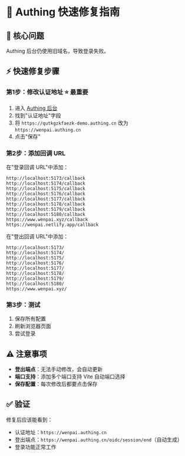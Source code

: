 # 🚀 Authing 快速修复指南

## 🎯 核心问题
Authing 后台仍使用旧域名，导致登录失败。

## ⚡ 快速修复步骤

### 第1步：修改认证地址 ⭐ **最重要**
1. 进入 [Authing 后台](https://console.authing.cn/console/6867fdc7b4558b8b92d8ea6d/application/self-built-apps/detail/688237f7f9e118de849dc274?app_detail_active_tab=quick_start)
2. 找到"认证地址"字段
3. 将 `https://qutkgzkfaezk-demo.authing.cn` 改为 `https://wenpai.authing.cn`
4. 点击"保存"

### 第2步：添加回调 URL
在"登录回调 URL"中添加：
```
http://localhost:5173/callback
http://localhost:5174/callback
http://localhost:5175/callback
http://localhost:5176/callback
http://localhost:5177/callback
http://localhost:5178/callback
http://localhost:5179/callback
http://localhost:5180/callback
https://www.wenpai.xyz/callback
https://wenpai.netlify.app/callback
```

在"登出回调 URL"中添加：
```
http://localhost:5173/
http://localhost:5174/
http://localhost:5175/
http://localhost:5176/
http://localhost:5177/
http://localhost:5178/
http://localhost:5179/
http://localhost:5180/
https://www.wenpai.xyz/
```

### 第3步：测试
1. 保存所有配置
2. 刷新浏览器页面
3. 尝试登录

## ⚠️ 注意事项
- **登出端点**：无法手动修改，会自动更新
- **端口支持**：添加多个端口支持 Vite 自动端口选择
- **保存配置**：每次修改后都要点击保存

## ✅ 验证
修复后应该能看到：
- 认证地址：`https://wenpai.authing.cn`
- 登出端点：`https://wenpai.authing.cn/oidc/session/end`（自动生成）
- 登录功能正常工作 
